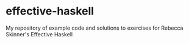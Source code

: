 # effective-haskell

My repository of example code and solutions to exercises for Rebecca Skinner's Effective Haskell
